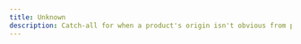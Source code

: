 ```yaml
---
title: Unknown
description: Catch-all for when a product's origin isn't obvious from product pages.
---
```

